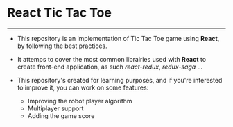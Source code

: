 # React Tic Tac Toe
---

- This repository is an implementation of Tic Tac Toe game using **React**, by following the best practices.
- It attemps to cover the most common librairies used with **React** to create front-end application, as such *react-redux*, *redux-saga* ...

- This repository's created for learning purposes, and if you're interested to improve it, you can work on some features:
    - Improving the robot player algorithm
    - Multiplayer support
    - Adding the game score